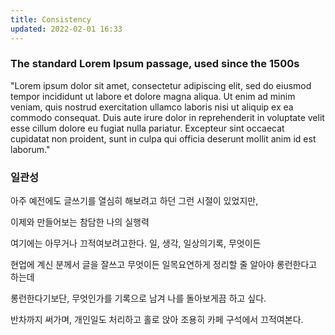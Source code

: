 ```yaml
---
title: Consistency
updated: 2022-02-01 16:33
---
```


### The standard Lorem Ipsum passage, used since the 1500s

"Lorem ipsum dolor sit amet, consectetur adipiscing elit, sed do eiusmod tempor incididunt ut labore et dolore magna aliqua. Ut enim ad minim veniam, quis nostrud exercitation ullamco laboris nisi ut aliquip ex ea commodo consequat. Duis aute irure dolor in reprehenderit in voluptate velit esse cillum dolore eu fugiat nulla pariatur. Excepteur sint occaecat cupidatat non proident, sunt in culpa qui officia deserunt mollit anim id est laborum."

### 일관성

아주 예전에도 글쓰기를 열심히 해보려고 하던 그런 시절이 있었지만,

이제와 만들어보는 참담한 나의 실행력

여기에는 아무거나 끄적여보려고한다. 일, 생각, 일상의기록, 무엇이든 

현업에 계신 분께서 글을 잘쓰고 무엇이든 일목요연하게 정리할 줄 알아야 롱런한다고 하는데

롱런한다기보단, 무엇인가를 기록으로 남겨 나를 돌아보게끔 하고 싶다.  



반차까지 써가며, 개인일도 처리하고 홀로 앉아 조용히 카페 구석에서 끄적여본다.
